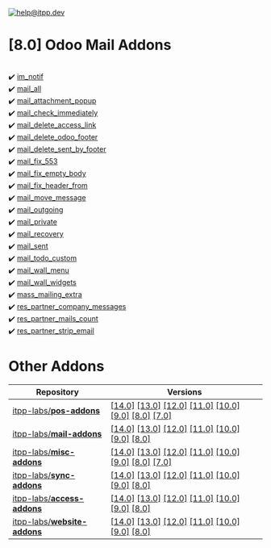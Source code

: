 [![help@itpp.dev](https://itpp.dev/images/infinity-readme.png)](mailto:help@itpp.dev)
# [8.0] Odoo Mail Addons

<br/>:heavy_check_mark: [im_notif](https://apps.odoo.com/apps/modules/8.0/im_notif/)
<br/>:heavy_check_mark: [mail_all](https://apps.odoo.com/apps/modules/8.0/mail_all/)
<br/>:heavy_check_mark: [mail_attachment_popup](https://apps.odoo.com/apps/modules/8.0/mail_attachment_popup/)
<br/>:heavy_check_mark: [mail_check_immediately](https://apps.odoo.com/apps/modules/8.0/mail_check_immediately/)
<br/>:heavy_check_mark: [mail_delete_access_link](https://apps.odoo.com/apps/modules/8.0/mail_delete_access_link/)
<br/>:heavy_check_mark: [mail_delete_odoo_footer](https://apps.odoo.com/apps/modules/8.0/mail_delete_odoo_footer/)
<br/>:heavy_check_mark: [mail_delete_sent_by_footer](https://apps.odoo.com/apps/modules/8.0/mail_delete_sent_by_footer/)
<br/>:heavy_check_mark: [mail_fix_553](https://apps.odoo.com/apps/modules/8.0/mail_fix_553/)
<br/>:heavy_check_mark: [mail_fix_empty_body](https://apps.odoo.com/apps/modules/8.0/mail_fix_empty_body/)
<br/>:heavy_check_mark: [mail_fix_header_from](https://apps.odoo.com/apps/modules/8.0/mail_fix_header_from/)
<br/>:heavy_check_mark: [mail_move_message](https://apps.odoo.com/apps/modules/8.0/mail_move_message/)
<br/>:heavy_check_mark: [mail_outgoing](https://apps.odoo.com/apps/modules/8.0/mail_outgoing/)
<br/>:heavy_check_mark: [mail_private](https://apps.odoo.com/apps/modules/8.0/mail_private/)
<br/>:heavy_check_mark: [mail_recovery](https://apps.odoo.com/apps/modules/8.0/mail_recovery/)
<br/>:heavy_check_mark: [mail_sent](https://apps.odoo.com/apps/modules/8.0/mail_sent/)
<br/>:heavy_check_mark: [mail_todo_custom](https://apps.odoo.com/apps/modules/8.0/mail_todo_custom/)
<br/>:heavy_check_mark: [mail_wall_menu](https://apps.odoo.com/apps/modules/8.0/mail_wall_menu/)
<br/>:heavy_check_mark: [mail_wall_widgets](https://apps.odoo.com/apps/modules/8.0/mail_wall_widgets/)
<br/>:heavy_check_mark: [mass_mailing_extra](https://apps.odoo.com/apps/modules/8.0/mass_mailing_extra/)
<br/>:heavy_check_mark: [res_partner_company_messages](https://apps.odoo.com/apps/modules/8.0/res_partner_company_messages/)
<br/>:heavy_check_mark: [res_partner_mails_count](https://apps.odoo.com/apps/modules/8.0/res_partner_mails_count/)
<br/>:heavy_check_mark: [res_partner_strip_email](https://apps.odoo.com/apps/modules/8.0/res_partner_strip_email/)

Other Addons
============

| Repository | Versions |
|------------|----------|
| [itpp-labs/**pos-addons**](https://github.com/itpp-labs/pos-addons) | [[14.0]](https://github.com/itpp-labs/pos-addons/tree/14.0#readme) [[13.0]](https://github.com/itpp-labs/pos-addons/tree/13.0#readme) [[12.0]](https://github.com/itpp-labs/pos-addons/tree/12.0#readme) [[11.0]](https://github.com/itpp-labs/pos-addons/tree/11.0#readme) [[10.0]](https://github.com/itpp-labs/pos-addons/tree/10.0#readme) [[9.0]](https://github.com/itpp-labs/pos-addons/tree/9.0#readme) [[8.0]](https://github.com/itpp-labs/pos-addons/tree/8.0#readme) [[7.0]](https://github.com/itpp-labs/pos-addons/tree/7.0#readme) |
| [itpp-labs/**mail-addons**](https://github.com/itpp-labs/mail-addons) | [[14.0]](https://github.com/itpp-labs/mail-addons/tree/14.0#readme) [[13.0]](https://github.com/itpp-labs/mail-addons/tree/13.0#readme) [[12.0]](https://github.com/itpp-labs/mail-addons/tree/12.0#readme) [[11.0]](https://github.com/itpp-labs/mail-addons/tree/11.0#readme) [[10.0]](https://github.com/itpp-labs/mail-addons/tree/10.0#readme) [[9.0]](https://github.com/itpp-labs/mail-addons/tree/9.0#readme) [[8.0]](https://github.com/itpp-labs/mail-addons/tree/8.0#readme) |
| [itpp-labs/**misc-addons**](https://github.com/itpp-labs/misc-addons) | [[14.0]](https://github.com/itpp-labs/misc-addons/tree/14.0#readme) [[13.0]](https://github.com/itpp-labs/misc-addons/tree/13.0#readme) [[12.0]](https://github.com/itpp-labs/misc-addons/tree/12.0#readme) [[11.0]](https://github.com/itpp-labs/misc-addons/tree/11.0#readme) [[10.0]](https://github.com/itpp-labs/misc-addons/tree/10.0#readme) [[9.0]](https://github.com/itpp-labs/misc-addons/tree/9.0#readme) [[8.0]](https://github.com/itpp-labs/misc-addons/tree/8.0#readme) [[7.0]](https://github.com/itpp-labs/misc-addons/tree/7.0#readme) |
| [itpp-labs/**sync-addons**](https://github.com/itpp-labs/sync-addons) | [[14.0]](https://github.com/itpp-labs/sync-addons/tree/14.0#readme) [[13.0]](https://github.com/itpp-labs/sync-addons/tree/13.0#readme) [[12.0]](https://github.com/itpp-labs/sync-addons/tree/12.0#readme) [[11.0]](https://github.com/itpp-labs/sync-addons/tree/11.0#readme) [[10.0]](https://github.com/itpp-labs/sync-addons/tree/10.0#readme) [[9.0]](https://github.com/itpp-labs/sync-addons/tree/9.0#readme) [[8.0]](https://github.com/itpp-labs/sync-addons/tree/8.0#readme) |
| [itpp-labs/**access-addons**](https://github.com/itpp-labs/access-addons) | [[14.0]](https://github.com/itpp-labs/access-addons/tree/14.0#readme) [[13.0]](https://github.com/itpp-labs/access-addons/tree/13.0#readme) [[12.0]](https://github.com/itpp-labs/access-addons/tree/12.0#readme) [[11.0]](https://github.com/itpp-labs/access-addons/tree/11.0#readme) [[10.0]](https://github.com/itpp-labs/access-addons/tree/10.0#readme) [[9.0]](https://github.com/itpp-labs/access-addons/tree/9.0#readme) [[8.0]](https://github.com/itpp-labs/access-addons/tree/8.0#readme) |
| [itpp-labs/**website-addons**](https://github.com/itpp-labs/website-addons) | [[14.0]](https://github.com/itpp-labs/website-addons/tree/14.0#readme) [[13.0]](https://github.com/itpp-labs/website-addons/tree/13.0#readme) [[12.0]](https://github.com/itpp-labs/website-addons/tree/12.0#readme) [[11.0]](https://github.com/itpp-labs/website-addons/tree/11.0#readme) [[10.0]](https://github.com/itpp-labs/website-addons/tree/10.0#readme) [[9.0]](https://github.com/itpp-labs/website-addons/tree/9.0#readme) [[8.0]](https://github.com/itpp-labs/website-addons/tree/8.0#readme) |
